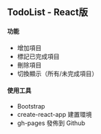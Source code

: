 ## TodoList - React版
#### 功能
- 增加項目
- 標記已完成項目
- 刪除項目
- 切換顯示（所有/未完成項目）
#### 使用工具
- Bootstrap
- create-react-app 建置環境
- gh-pages 發佈到 Github
